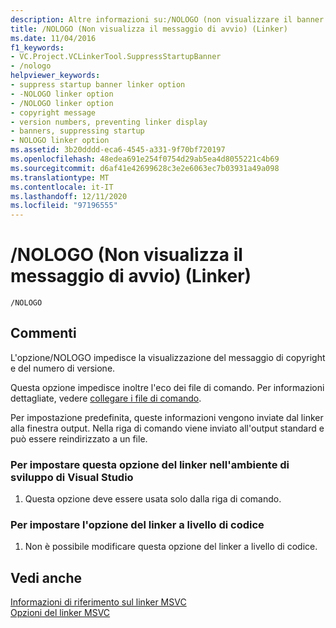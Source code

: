 ```yaml
---
description: Altre informazioni su:/NOLOGO (non visualizzare il banner di avvio) (linker)
title: /NOLOGO (Non visualizza il messaggio di avvio) (Linker)
ms.date: 11/04/2016
f1_keywords:
- VC.Project.VCLinkerTool.SuppressStartupBanner
- /nologo
helpviewer_keywords:
- suppress startup banner linker option
- -NOLOGO linker option
- /NOLOGO linker option
- copyright message
- version numbers, preventing linker display
- banners, suppressing startup
- NOLOGO linker option
ms.assetid: 3b20dddd-eca6-4545-a331-9f70bf720197
ms.openlocfilehash: 48edea691e254f0754d29ab5ea4d8055221c4b69
ms.sourcegitcommit: d6af41e42699628c3e2e6063ec7b03931a49a098
ms.translationtype: MT
ms.contentlocale: it-IT
ms.lasthandoff: 12/11/2020
ms.locfileid: "97196555"
---
```

# <a name="nologo-suppress-startup-banner-linker"></a>/NOLOGO (Non visualizza il messaggio di avvio) (Linker)

```
/NOLOGO
```

## <a name="remarks"></a>Commenti

L'opzione/NOLOGO impedisce la visualizzazione del messaggio di copyright e del numero di versione.

Questa opzione impedisce inoltre l'eco dei file di comando. Per informazioni dettagliate, vedere [collegare i file di comando](linking.md).

Per impostazione predefinita, queste informazioni vengono inviate dal linker alla finestra output. Nella riga di comando viene inviato all'output standard e può essere reindirizzato a un file.

### <a name="to-set-this-linker-option-in-the-visual-studio-development-environment"></a>Per impostare questa opzione del linker nell'ambiente di sviluppo di Visual Studio

1. Questa opzione deve essere usata solo dalla riga di comando.

### <a name="to-set-this-linker-option-programmatically"></a>Per impostare l'opzione del linker a livello di codice

1. Non è possibile modificare questa opzione del linker a livello di codice.

## <a name="see-also"></a>Vedi anche

[Informazioni di riferimento sul linker MSVC](linking.md)<br/>
[Opzioni del linker MSVC](linker-options.md)
